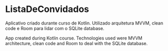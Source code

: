 # ListaDeConvidados

Aplicativo criado durante curso de Kotlin. Utilizado arquitetura MVVM, clean code e Room para lidar com o SQLite database. 

App created during Kotlin course. Technologies used were MVVM architecture, clean code and Room to deal with the SQLite database. 
